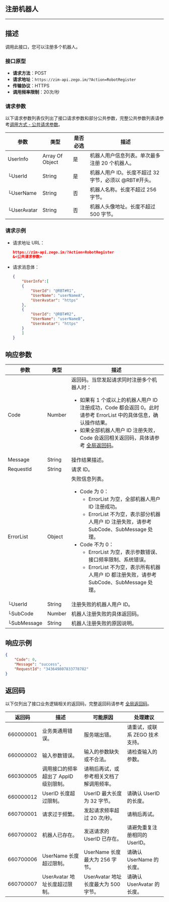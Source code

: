 

## 注册机器人
---

## 描述

调用此接口，您可以注册多个机器人。

### 接口原型

- **请求方法**：POST
- **请求地址**：`https://zim-api.zego.im/?Action=RobotRegister`
- **传输协议**：HTTPS
- **调用频率限制**：20次/秒

### 请求参数

以下请求参数列表仅列出了接口请求参数和部分公共参数，完整公共参数列表请参考[调用方式 - 公共请求参数](/zim-server/accessing-server-apis#公共请求参数)。

| 参数        | 类型            | 是否必选 | 描述                                                         |
| ----------- | --------------- | -------- | ------------------------------------------------------------ |
| UserInfo    | Array Of Object | 是       | 机器人用户信息列表。单次最多注册 20 个机器人。                         |
|  └UserId     | String          | 是       | 机器人用户 ID。长度不超过 32 字节，必须以 @RBT#开头。              |
|  └UserName   | String          | 否       | 机器人名称。长度不超过 256 字节。                               |
|  └UserAvatar | String          | 否       | 机器人头像地址。长度不超过 500 字节。                          |

### 请求示例

- 请求地址 URL：

  ```json
  https://zim-api.zego.im/?Action=RobotRegister
  &<公共请求参数>
  ```

- 请求消息体：
  ```json
  {
      "UserInfo":[
      {
          "UserId": "@RBT#R1",
          "UserName": "userNameA",
          "UserAvatar": "https"
      },
      {
          "UserId": "@RBT#R2",
          "UserName": "userNameB",
          "UserAvatar": "https"
      }
      ]
  }
  ```

## 响应参数

| 参数 | 类型 | 描述 |
|------|------|------|
| Code | Number | 返回码。<Note title="说明">当您发起请求同时注册多个机器人时：<ul><li>如果有 1 个或以上的机器人用户 ID 注册成功，Code 都会返回 0。此时请参考 ErrorList 中的具体信息，确认操作结果。</li><li>如果全部机器人用户 ID 注册失败，Code 会返回相关返回码，具体请参考 [全局返回码](/zim-server/return-codes)。</li></ul></Note> |
| Message | String | 操作结果描述。 |
| RequestId | String | 请求 ID。 |
| ErrorList | Object | 失败信息列表。<ul><li>Code 为 0：<ul><li>ErrorList 为空，全部机器人用户 ID 注册成功。</li><li>ErrorList 不为空，表示部分机器人用户 ID 注册失败，请参考 SubCode、SubMessage 处理。</li></ul></li><li>Code 不为 0：<ul><li>ErrorList 为空，表示参数错误、接口频率限制、系统错误。</li><li>ErrorList 不为空，表示所有机器人用户 ID 都注册失败，请参考 SubCode、SubMessage 处理。</li></ul></li></ul> |
| └UserId | String | 注册失败的机器人用户 ID。 |
| └SubCode | Number | 机器人注册失败的具体返回码。|
| └SubMessage | String | 机器人注册失败的原因说明。 |

## 响应示例

```json
{
    "Code": 0,
    "Message": "success",
    "RequestId": "343649807833778782"
}
```

## 返回码

以下仅列出了接口业务逻辑相关的返回码，完整返回码请参考 [全局返回码](/zim-server/return-codes)。

| 返回码 | 描述 | 可能原因 | 处理建议 |
|--------|------|----------|----------|
| 660000001 | 业务类通用错误。 | 服务端出错。 | 请重试，或联系 ZEGO 技术支持。 |
| 660000002 | 输入参数错误。 | 输入的参数缺失或不合法。 | 请检查输入的参数。 |
| 660300005 | 调用接口的频率超出了 AppID 级别限制。	 |请稍后再试，或参考相关文档了解调用频率。|
| 660000012 | UserID 长度超过限制。 | UserID 最大长度为 32 字节。 | 请确认 UserID 的长度。 |
| 660700001 | 请求过于频繁。 | 发起请求频率超过 20 次/秒。 | 请稍后再试。 |
| 660700002 | 机器人已存在。 | 发送请求的 UserID 已存在。 | 请避免重复注册相同的 UserID。 |
| 660700006 | UserName 长度超过限制。 | UserName 长度最大为 256 字节。 | 请确认 UserName 的长度。 |
| 660700007 | UserAvatar 地址长度超过限制。 | UserAvatar 地址长度最大为 500 字节。 | 请确认 UserAvatar 的长度。 |